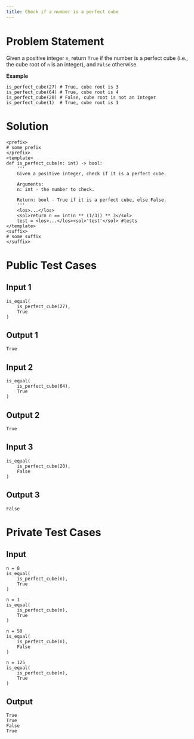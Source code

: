 ```yaml
---
title: Check if a number is a perfect cube
---
```


# Problem Statement

Given a positive integer `n`, return `True` if the number is a perfect cube (i.e., the cube root of `n` is an integer), and `False` otherwise.

**Example**
```py3
is_perfect_cube(27) # True, cube root is 3
is_perfect_cube(64) # True, cube root is 4
is_perfect_cube(20) # False, cube root is not an integer
is_perfect_cube(1)  # True, cube root is 1
```



# Solution
```py3 test.py -r 'python test.py'
<prefix>
# some prefix   
</prefix>
<template>
def is_perfect_cube(n: int) -> bool:
    '''
    Given a positive integer, check if it is a perfect cube.

    Arguments:
    n: int - the number to check.

    Return: bool - True if it is a perfect cube, else False.
    '''
    <los>...</los>
    <sol>return n == int(n ** (1/3)) ** 3</sol>
    test = <los>...</los><sol>'test'</sol> #tests
</template>
<suffix>
# some suffix
</suffix>
```


# Public Test Cases


## Input 1
```
is_equal(
    is_perfect_cube(27),
    True
)
```

## Output 1
```
True
```

## Input 2
```
is_equal(
    is_perfect_cube(64),
    True
)
```

## Output 2
```
True
```

## Input 3
```
is_equal(
    is_perfect_cube(20),
    False
) 
```

## Output 3
```
False
```

# Private Test Cases

## Input
```
n = 8
is_equal(
    is_perfect_cube(n),
    True
)

n = 1
is_equal(
    is_perfect_cube(n),
    True
)

n = 50
is_equal(
    is_perfect_cube(n),
    False
)

n = 125
is_equal(
    is_perfect_cube(n),
    True
)
```

## Output
```
True
True
False
True
```
